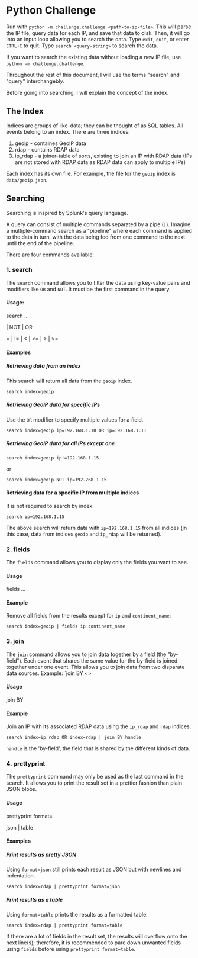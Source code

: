 # Python Challenge

Run with `python -m challenge.challenge <path-to-ip-file>`. This will parse the IP file, query data for each IP, and save that data to disk. Then, it will go into an input loop allowing you to search the data. Type `exit`, `quit`, or enter `CTRL+C` to quit. Type `search <query-string>` to search the data.

If you want to search the existing data without loading a new IP file, use `python -m challenge.challenge`.

Throughout the rest of this document, I will use the terms "search" and "query" interchangebly.

Before going into searching, I will explain the concept of the index.

## The Index

Indices are groups of like-data; they can be thought of as SQL tables. All events belong to an index. There are three indices:

1. geoip - containes GeoIP data
2. rdap - contains RDAP data
3. ip_rdap - a joiner-table of sorts, existing to join an IP with RDAP data (IPs are not stored with RDAP data as RDAP data can apply to multiple IPs)

Each index has its own file. For example, the file for the `geoip` index is `data/geoip.json`.

## Searching

Searching is inspired by Splunk's query language.

A query can consist of multiple commands separated by a pipe (`|`). Imagine a multiple-command search as a "pipeline" where each command is applied to the data in turn, with the data being fed from one command to the next until the end of the pipeline.

There are four commands available:

### 1. search

The `search` command allows you to filter the data using key-value pairs and modifiers like `OR` and `NOT`. It must be the first command in the query.

#### Usage:

search <expression>...

*<expression>*

<comparison-expression> | NOT <expression> | <expression> OR <expression>

*<comparison-expression>*

<field><operator><value>

*<operator>*

= | != | < | <= | > | >=

#### Examples

##### Retrieving data from an index

This search will return all data from the `geoip` index.

`search index=geoip`

##### Retrieving GeoIP data for specific IPs

Use the `OR` modifier to specify multiple values for a field.

`search index=geoip ip=192.168.1.10 OR ip=192.168.1.11`

##### Retrieving GeoIP data for all IPs except one

`search index=geoip ip!=192.168.1.15`

or

`search index=geoip NOT ip=192.268.1.15`

#### Retrieving data for a specific IP from multiple indices

It is not required to search by index.

`search ip=192.168.1.15`

The above search will return data with `ip=192.168.1.15` from all indices (in this case, data from indices `geoip` and `ip_rdap` will be returned).

### 2. fields

The `fields` command allows you to display only the fields you want to see.

#### Usage

fields <field>...

#### Example

Remove all fields from the results except for `ip` and `continent_name`:

`search index=geoip | fields ip continent_name`

### 3. join

The `join` command allows you to join data together by a field (the "by-field"). Each event that shares the same value for the by-field is joined together under one event. This allows you to join data from two disparate data sources. Example: `join BY <>

#### Usage

join BY <by-field>

#### Example

Join an IP with its associated RDAP data using the `ip_rdap` and `rdap` indices:

`search index=ip_rdap OR index=rdap | join BY handle`

`handle` is the 'by-field', the field that is shared by the different kinds of data.

### 4. prettyprint

The `prettyprint` command may only be used as the last command in the search. It allows you to print the result set in a prettier fashion than plain JSON blobs.

#### Usage

prettyprint format=<format>

*<format>*

json | table

#### Examples

##### Print results as pretty JSON

Using `format=json` still prints each result as JSON but with newlines and indentation.

`search index=rdap | prettyprint format=json`

##### Print results as a table

Using `format=table` prints the results as a formatted table.

`search index=rdap | prettyprint format=table`

If there are a lot of fields in the result set, the results will overflow onto the next line(s); therefore, it is recommended to pare down unwanted fields using `fields` before using `prettyprint format=table`.
